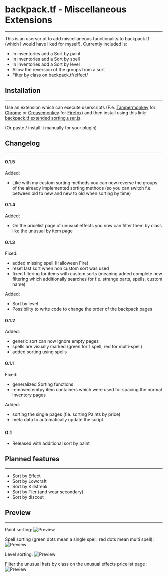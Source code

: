 # backpack.tf - Miscellaneous Extensions
_____________________________________________
This is an userscript to add miscellaneous functionality to backpack.tf (which I would have liked for myself).
Currently included is:
* In inventories add a Sort by paint
* In inventories add a Sort by spell
* In inventories add a Sort by level
* Allow the reversion of the groups from a sort
* Filter by class on backpack.tf/effect/<effect>



## Installation
_____________________________________________
Use an extension which can execute userscripts (F.e. [Tampermonkey](https://chrome.google.com/webstore/detail/tampermonkey/dhdgffkkebhmkfjojejmpbldmpobfkfo) for [Chrome](https://www.google.com/chrome/) or [Greasemonkey](https://addons.mozilla.org/en-US/firefox/addon/greasemonkey/)  for [Firefox](https://www.mozilla.org/firefox))
and then install using this link: [backpack.tf extended sorting.user.js](https://github.com/NetroScript/backpack.tf-miscellaneous-extensions/raw/master/backpack.tf%20extended%20sorting.user.js).

(Or paste / install it manually for your plugin)

## Changelog
_____________________________________________


#### 0.1.5

Added:
* Like with my custom sorting methods you can now reverse the groups of the already implemented sorting methods (so you can switch f.e. between old to new and new to old when sorting by time)

#### 0.1.4

Added:
* On the pricelist page of unusual effects you now can filter them by class like the unusual by item page

#### 0.1.3

Fixed:
* added missing spell (Halloween Fire)
* reset last sort when non custom sort was used
* fixed filtering for items with custom sorts (meaning added complete new filtering which additionally searches for f.e. strange parts, spells, custom name)

Added:
* Sort by level
* Possibility to write code to change the order of the backpack pages

#### 0.1.2

Added:
* generic sort can now ignore empty pages
* spells are visually marked (green for 1 spell, red for multi-spell)
* added sorting using spells

#### 0.1.1

Fixed:
* generalized Sorting functions
* removed emtpy item containers which were used for spacing the normal inventory pages

Added:
* sorting the single pages (f.e. sorting Paints by price)
* meta data to automatically update the script

### 0.1

* Released with additional sort by paint


## Planned features
_____________________________________________
* Sort by Effect
* Sort by Lowcraft
* Sort by Killstreak
* Sort by Tier (and wear secondary)
* Sort by discout



## Preview
_____________________________________________

Paint sorting:
![Preview](https://raw.githubusercontent.com/NetroScript/backpack.tf-miscellaneous-extensions/master/preview1.png)



Spell sorting (green dots mean a single spell, red dots mean multi spell):
![Preview](https://raw.githubusercontent.com/NetroScript/backpack.tf-miscellaneous-extensions/master/preview2.png)



Level sorting:
![Preview](https://raw.githubusercontent.com/NetroScript/backpack.tf-miscellaneous-extensions/master/preview3.png)



Filter the unusual hats by class on the unusual effects pricelist page :
![Preview](https://raw.githubusercontent.com/NetroScript/backpack.tf-miscellaneous-extensions/master/preview4.png)
